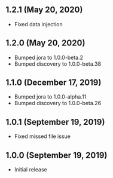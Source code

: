 ## 1.2.1 (May 20, 2020)

- Fixed data injection

## 1.2.0 (May 20, 2020)

- Bumped jora to 1.0.0-beta.2
- Bumped discovery to 1.0.0-beta.38

## 1.1.0 (December 17, 2019)

- Bumped jora to 1.0.0-alpha.11
- Bumped discovery to 1.0.0-beta.26

## 1.0.1 (September 19, 2019)

- Fixed missed file issue

## 1.0.0 (September 19, 2019)

- Initial release
